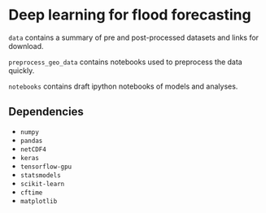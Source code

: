 # Deep learning for flood forecasting

`data` contains a summary of pre and post-processed datasets and links for download.

`preprocess_geo_data` contains notebooks used to preprocess the data quickly.

`notebooks` contains draft ipython notebooks of models and analyses.

## Dependencies

* `numpy`
* `pandas`
* `netCDF4`
* `keras`
* `tensorflow-gpu`
* `statsmodels`
* `scikit-learn`
* `cftime`
* `matplotlib`
